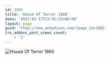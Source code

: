 ```yaml
---
id: 1805
title: 'House Of Terror 1960'
date: '2023-03-17T13:45:23+00:00'
layout: page
guid: 'http://new.andydixon.com/?page_id=1805'
trx_addons_post_views_count:
    - '1'
---
```


![House Of Terror 1960](https://i0.wp.com/assets.g8x2.ldn.idrivee2-23.com/posters/House%20Of%20Terror%201960%2001.jpg?w=1200&ssl=1 "House Of Terror 1960")